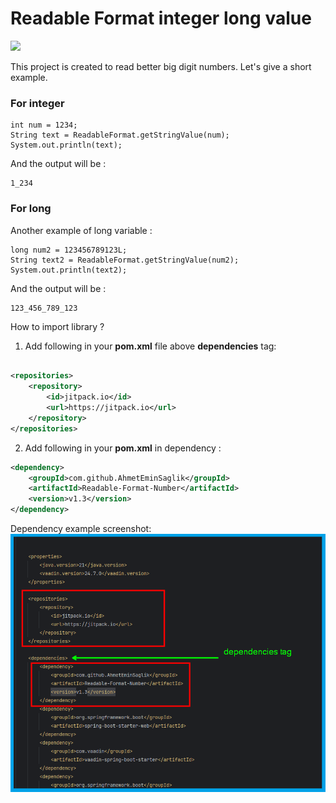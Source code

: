 # Readable Format integer long value 
[![](https://jitpack.io/v/AhmetEminSaglik/Readable-Format-Number.svg)](https://jitpack.io/#AhmetEminSaglik/Readable-Format-Number)

This project is created to read better big digit numbers.
Let's give a short example.

### For integer

```
int num = 1234;
String text = ReadableFormat.getStringValue(num);
System.out.println(text);
```

And the output will be :

```
1_234
```

### For long

Another example of long variable :

```
long num2 = 123456789123L;
String text2 = ReadableFormat.getStringValue(num2);
System.out.println(text2);
```

And the output will be :

```
123_456_789_123
```

How to import library ?

1. Add following in your **pom.xml** file above **dependencies** tag:

```xml

<repositories>
    <repository>
        <id>jitpack.io</id>
        <url>https://jitpack.io</url>
    </repository>
</repositories>
```

2. Add following in your **pom.xml** in dependency :

```xml
<dependency>
    <groupId>com.github.AhmetEminSaglik</groupId>
    <artifactId>Readable-Format-Number</artifactId>
    <version>v1.3</version>
</dependency>
```
Dependency example screenshot:
!["images/dependency-add-example.png"](images/dependency-add-example.png) <br><br>
